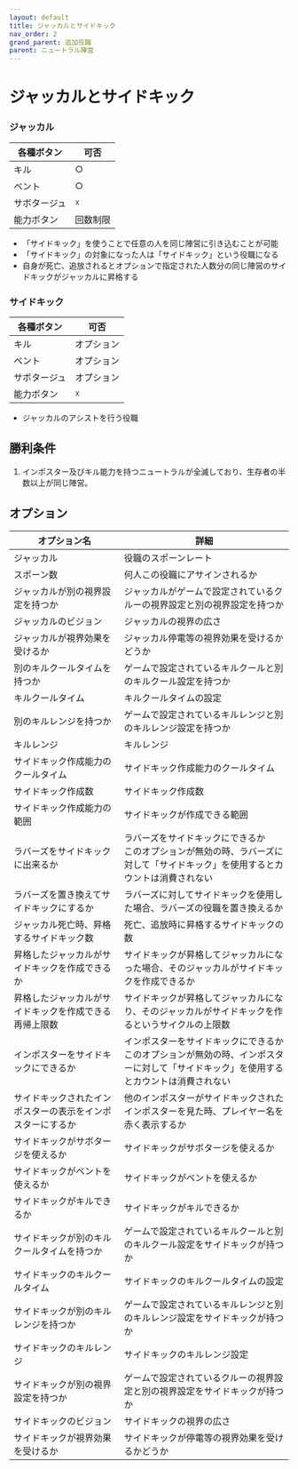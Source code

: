 ```yaml
---
layout: default
title: ジャッカルとサイドキック
nav_order: 2
grand_parent: 追加役職
parent: ニュートラル陣営
---
```


# ジャッカルとサイドキック

### ジャッカル

|  各種ボタン |  可否  |
| ---- | ---- |
|  キル  | ○ |
|  ベント  | ○ |
|  サボタージュ  | ☓ |
|  能力ボタン  | 回数制限 |

* 「サイドキック」を使うことで任意の人を同じ陣営に引き込むことが可能
* 「サイドキック」の対象になった人は「サイドキック」という役職になる
* 自身が死亡、追放されるとオプションで指定された人数分の同じ陣営のサイドキックがジャッカルに昇格する

### サイドキック

|  各種ボタン |  可否  |
| ---- | ---- |
|  キル  | オプション |
|  ベント  | オプション |
|  サボタージュ  | オプション |
|  能力ボタン  | ☓ |

*  ジャッカルのアシストを行う役職

## 勝利条件
1. インポスター及びキル能力を持つニュートラルが全滅しており、生存者の半数以上が同じ陣営。

## オプション

|  オプション名 |  詳細  |
| ---- | ---- |
|  ジャッカル  | 役職のスポーンレート |
|  スポーン数  | 何人この役職にアサインされるか |
|  ジャッカルが別の視界設定を持つか  |  ジャッカルがゲームで設定されているクルーの視界設定と別の視界設定を持つか  |
|  ジャッカルのビジョン  |  ジャッカルの視界の広さ  |
|  ジャッカルが視界効果を受けるか  |  ジャッカル停電等の視界効果を受けるかどうか  |
|  別のキルクールタイムを持つか  | ゲームで設定されているキルクールと別のキルクール設定を持つか |
|  キルクールタイム  |  キルクールタイムの設定  |
|  別のキルレンジを持つか  |  ゲームで設定されているキルレンジと別のキルレンジ設定を持つか  |
|  キルレンジ  |  キルレンジ  |
|  サイドキック作成能力のクールタイム  | サイドキック作成能力のクールタイム |
|  サイドキック作成数  |  サイドキック作成数  |
|  サイドキック作成能力の範囲  |  サイドキックが作成できる範囲  |
|  ラバーズをサイドキックに出来るか | ラバーズをサイドキックにできるか<br>このオプションが無効の時、ラバーズに対して「サイドキック」を使用するとカウントは消費されない |
|  ラバーズを置き換えてサイドキックにするか | ラバーズに対してサイドキックを使用した場合、ラバーズの役職を置き換えるか |
|  ジャッカル死亡時、昇格するサイドキック数  |  死亡、追放時に昇格するサイドキックの数  |
|  昇格したジャッカルがサイドキックを作成できるか  | サイドキックが昇格してジャッカルになった場合、そのジャッカルがサイドキックを作成できるか |
|  昇格したジャッカルがサイドキックを作成できる再帰上限数  | サイドキックが昇格してジャッカルになり、そのジャッカルがサイドキックを作るというサイクルの上限数 |
|  インポスターをサイドキックにできるか  | インポスターをサイドキックにできるか<br>このオプションが無効の時、インポスターに対して「サイドキック」を使用するとカウントは消費されない |
|  サイドキックされたインポスターの表示をインポスターにするか  | 他のインポスターがサイドキックされたインポスターを見た時、プレイヤー名を赤く表示するか |
|  サイドキックがサボタージを使えるか  |  サイドキックがサボタージを使えるか  |
|  サイドキックがベントを使えるか  |  サイドキックがベントを使えるか  |
|  サイドキックがキルできるか  |  サイドキックがキルできるか  |
|  サイドキックが別のキルクールタイムを持つか  | ゲームで設定されているキルクールと別のキルクール設定をサイドキックが持つか |
|  サイドキックのキルクールタイム  |  サイドキックのキルクールタイムの設定  |
|  サイドキックが別のキルレンジを持つか  |  ゲームで設定されているキルレンジと別のキルレンジ設定をサイドキックが持つか  |
|  サイドキックのキルレンジ  |  サイドキックのキルレンジ設定  |
|  サイドキックが別の視界設定を持つか  |  ゲームで設定されているクルーの視界設定と別の視界設定をサイドキックが持つか  |
|  サイドキックのビジョン  |  サイドキックの視界の広さ  |
|  サイドキックが視界効果を受けるか  |  サイドキックが停電等の視界効果を受けるかどうか  |